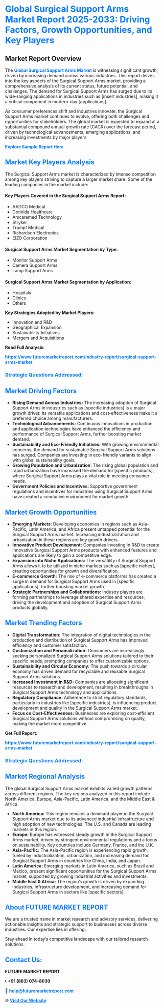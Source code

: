 <h1 style="color: #007BFF;">Global Surgical Support Arms Market Report 2025-2033: Driving Factors, Growth Opportunities, and Key Players</h1>

<section id="overview">
<h2>Market Report Overview</h2>
<p>The <a href="https://www.futuremarketreport.com/industry-report/surgical-support-arms-market" style="color: #007BFF; text-decoration: none;"><strong>Global Surgical Support Arms Market</strong></a> is witnessing significant growth, driven by increasing demand across various industries. This report delves into the key aspects of the Surgical Support Arms market, providing a comprehensive analysis of its current status, future potential, and challenges. The demand for Surgical Support Arms has surged due to its wide-ranging applications in industries such as [insert industries], making it a critical component in modern-day [applications].</p>
<p>As consumer preferences shift and industries innovate, the Surgical Support Arms market continues to evolve, offering both challenges and opportunities for stakeholders. The global market is expected to expand at a substantial compound annual growth rate (CAGR) over the forecast period, driven by technological advancements, emerging applications, and increasing investments by major players.</p>
</section>

<section id="overview">
<p><a href="https://www.futuremarketreport.com/request-sample/reportId=64492" style="color: #007BFF; text-decoration: none;"><strong>Explore Sample Report Here</strong></a></p>
</section>

<section id="key-players">
<h2 style="color: #007BFF;">Market Key Players Analysis</h2>
<p>The Surgical Support Arms market is characterized by intense competition among key players striving to capture a larger market share. Some of the leading companies in the market include:</p>
<h4>Key Players Covered in the Surgical Support Arms Report:</h4>
<ul><li>AADCO Medical</li><li>ConVida Healthcare</li><li>Amcaremed Technology</li><li>Stryker</li><li>Trumpf Medical</li><li>Richardson Electronics</li><li>EIZO Corporation</li></ul>
<h4>Surgical Support Arms Market Segmentation by Type:</h4>
<ul><li>Monitor Support Arms</li><li>Camera Support Arms</li><li>Lamp Support Arms</li></ul>

<h4>Surgical Support Arms Market Segmentation by Application:</h4>
<ul><li>Hospitals</li><li>Clinics</li><li>Others</li></ul>
<p><strong>Key Strategies Adopted by Market Players:</strong></p>
<ul>
<li>Innovation and R&D</li>
<li>Geographical Expansion</li>
<li>Sustainability Initiatives</li>
<li>Mergers and Acquisitions</li>
</ul>
</section>

<section>
<p><strong>Read Full Analysis: </strong></p><a href="https://www.futuremarketreport.com/industry-report/surgical-support-arms-market" style="color: #007BFF; text-decoration: none;"><strong>https://www.futuremarketreport.com/industry-report/surgical-support-arms-market</strong></a>
<h3 style="color: #007BFF;">Strategic Questions Addressed:</h3>
</section>

<section id="driving-factors">
<h2 style="color: #007BFF;">Market Driving Factors</h2>
<ul>
<li><strong>Rising Demand Across Industries:</strong> The increasing adoption of Surgical Support Arms in industries such as [specific industries] is a major growth driver. Its versatile applications and cost-effectiveness make it a preferred choice among manufacturers.</li>
<li><strong>Technological Advancements:</strong> Continuous innovations in production and application technologies have enhanced the efficiency and performance of Surgical Support Arms, further boosting market demand.</li>
<li><strong>Sustainability and Eco-Friendly Initiatives:</strong> With growing environmental concerns, the demand for sustainable Surgical Support Arms solutions has surged. Companies are investing in eco-friendly variants to align with global sustainability goals.</li>
<li><strong>Growing Population and Urbanization:</strong> The rising global population and rapid urbanization have increased the demand for [specific products], where Surgical Support Arms plays a vital role in meeting consumer needs.</li>
<li><strong>Government Policies and Incentives:</strong> Supportive government regulations and incentives for industries using Surgical Support Arms have created a conducive environment for market growth.</li>
</ul>
</section>

<section id="growth-opportunities">
<h2 style="color: #007BFF;">Market Growth Opportunities</h2>
<ul>
<li><strong>Emerging Markets:</strong> Developing economies in regions such as Asia-Pacific, Latin America, and Africa present untapped potential for the Surgical Support Arms market. Increasing industrialization and urbanization in these regions are key growth drivers.</li>
<li><strong>Innovative Product Development:</strong> Companies investing in R&D to create innovative Surgical Support Arms products with enhanced features and applications are likely to gain a competitive edge.</li>
<li><strong>Expansion into Niche Applications:</strong> The versatility of Surgical Support Arms allows it to be utilized in niche markets such as [specific niches], creating opportunities for growth and diversification.</li>
<li><strong>E-commerce Growth:</strong> The rise of e-commerce platforms has created a surge in demand for Surgical Support Arms used in [specific applications], further boosting market growth.</li>
<li><strong>Strategic Partnerships and Collaborations:</strong> Industry players are forming partnerships to leverage shared expertise and resources, driving the development and adoption of Surgical Support Arms products globally.</li>
</ul>
</section>

<section id="trending-factors">
<h2 style="color: #007BFF;">Market Trending Factors</h2>
<ul>
<li><strong>Digital Transformation:</strong> The integration of digital technologies in the production and distribution of Surgical Support Arms has improved efficiency and customer satisfaction.</li>
<li><strong>Customization and Personalization:</strong> Consumers are increasingly seeking personalized Surgical Support Arms solutions tailored to their specific needs, prompting companies to offer customizable options.</li>
<li><strong>Sustainability and Circular Economy:</strong> The push towards a circular economy has driven demand for recyclable and reusable Surgical Support Arms solutions.</li>
<li><strong>Increased Investment in R&D:</strong> Companies are allocating significant resources to research and development, resulting in breakthroughs in Surgical Support Arms technology and applications.</li>
<li><strong>Regulatory Compliance:</strong> Adherence to strict regulatory standards, particularly in industries like [specific industries], is influencing product development and quality in the Surgical Support Arms market.</li>
<li><strong>Focus on Cost-Effectiveness:</strong> Businesses are exploring cost-efficient Surgical Support Arms solutions without compromising on quality, making the market more competitive.</li>
</ul>
</section>

<section>
<p><strong>Get Full Report: </strong></p><a href="https://www.futuremarketreport.com/industry-report/surgical-support-arms-market" style="color: #007BFF; text-decoration: none;"><strong>https://www.futuremarketreport.com/industry-report/surgical-support-arms-market</strong></a>
<h3 style="color: #007BFF;">Strategic Questions Addressed:</h3>
</section>


<section id="regional-analysis">
<h2 style="color: #007BFF;">Market Regional Analysis</h2>
<p>The global Surgical Support Arms market exhibits varied growth patterns across different regions. The key regions analyzed in this report include North America, Europe, Asia-Pacific, Latin America, and the Middle East & Africa:</p>
<ul>
<li><strong>North America:</strong> This region remains a dominant player in the Surgical Support Arms market due to its advanced industrial infrastructure and high adoption of new technologies. The U.S. and Canada are leading markets in this region.</li>
<li><strong>Europe:</strong> Europe has witnessed steady growth in the Surgical Support Arms market, driven by stringent environmental regulations and a focus on sustainability. Key countries include Germany, France, and the U.K.</li>
<li><strong>Asia-Pacific:</strong> The Asia-Pacific region is experiencing rapid growth, fueled by industrialization, urbanization, and increasing demand for Surgical Support Arms in countries like China, India, and Japan.</li>
<li><strong>Latin America:</strong> Emerging markets in Latin America, such as Brazil and Mexico, present significant opportunities for the Surgical Support Arms market, supported by growing industrial activities and investments.</li>
<li><strong>Middle East & Africa:</strong> The region’s growth is driven by expanding industries, infrastructure development, and increasing demand for Surgical Support Arms in sectors like [specific sectors].</li>
</ul>
</section>

<footer>
<h2 style="color: #007BFF;">About FUTURE MARKET REPORT</h2>
<p>We are a trusted name in market research and advisory services, delivering actionable insights and strategic support to businesses across diverse industries. Our expertise lies in offering:</p>

<p>Stay ahead in today’s competitive landscape with our tailored research solutions.</p>

<h2 style="color: #007BFF;">Contact Us:</h2>
<p><strong>FUTURE MARKET REPORT</strong></p>
<p>📞 <strong>+91 (883) 074-8030</strong></p>
<p>📧 <strong><a href="mailto:help@futuremarketreport.com" style="color: #007BFF;">help@futuremarketreport.com</a></strong></p>
<p>🌐 <strong><a href="https://www.futuremarketreport.com/" style="color: #007BFF;">Visit Our Website</a></strong></p>
</footer>